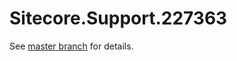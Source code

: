 # Sitecore.Support.227363

See [master branch](https://github.com/sitecoresupport/Sitecore.Support.227363) for details.